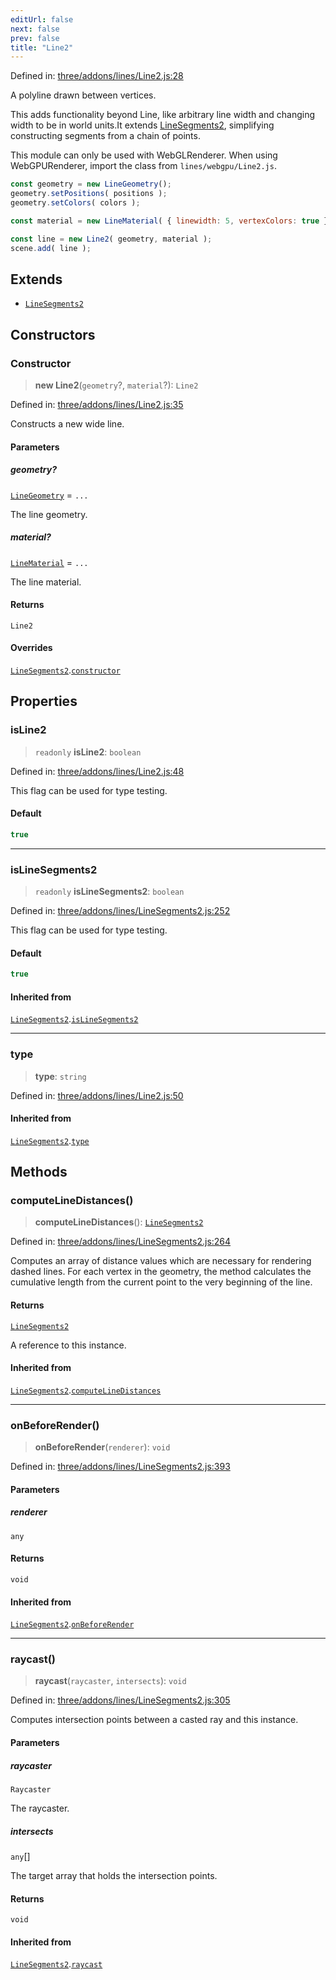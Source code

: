 ```yaml
---
editUrl: false
next: false
prev: false
title: "Line2"
---
```


Defined in: [three/addons/lines/Line2.js:28](https://github.com/DefinitelyMaybe/three-i18n/blob/fa57b79433d1c349ffb23a78727299c8d4190136/three/addons/lines/Line2.js#L28)

A polyline drawn between vertices.

This adds functionality beyond Line, like arbitrary line width and changing width to
be in world units.It extends [LineSegments2](/addons/classes/linesegments2/), simplifying constructing segments from a
chain of points.

This module can only be used with WebGLRenderer. When using WebGPURenderer,
import the class from `lines/webgpu/Line2.js`.

```js
const geometry = new LineGeometry();
geometry.setPositions( positions );
geometry.setColors( colors );

const material = new LineMaterial( { linewidth: 5, vertexColors: true } };

const line = new Line2( geometry, material );
scene.add( line );
```

## Extends

- [`LineSegments2`](/addons/classes/linesegments2/)

## Constructors

### Constructor

> **new Line2**(`geometry`?, `material`?): `Line2`

Defined in: [three/addons/lines/Line2.js:35](https://github.com/DefinitelyMaybe/three-i18n/blob/fa57b79433d1c349ffb23a78727299c8d4190136/three/addons/lines/Line2.js#L35)

Constructs a new wide line.

#### Parameters

##### geometry?

[`LineGeometry`](/addons/classes/linegeometry/) = `...`

The line geometry.

##### material?

[`LineMaterial`](/addons/classes/linematerial/) = `...`

The line material.

#### Returns

`Line2`

#### Overrides

[`LineSegments2`](/addons/classes/linesegments2/).[`constructor`](/addons/classes/linesegments2/#constructor)

## Properties

### isLine2

> `readonly` **isLine2**: `boolean`

Defined in: [three/addons/lines/Line2.js:48](https://github.com/DefinitelyMaybe/three-i18n/blob/fa57b79433d1c349ffb23a78727299c8d4190136/three/addons/lines/Line2.js#L48)

This flag can be used for type testing.

#### Default

```ts
true
```

***

### isLineSegments2

> `readonly` **isLineSegments2**: `boolean`

Defined in: [three/addons/lines/LineSegments2.js:252](https://github.com/DefinitelyMaybe/three-i18n/blob/fa57b79433d1c349ffb23a78727299c8d4190136/three/addons/lines/LineSegments2.js#L252)

This flag can be used for type testing.

#### Default

```ts
true
```

#### Inherited from

[`LineSegments2`](/addons/classes/linesegments2/).[`isLineSegments2`](/addons/classes/linesegments2/#islinesegments2)

***

### type

> **type**: `string`

Defined in: [three/addons/lines/Line2.js:50](https://github.com/DefinitelyMaybe/three-i18n/blob/fa57b79433d1c349ffb23a78727299c8d4190136/three/addons/lines/Line2.js#L50)

#### Inherited from

[`LineSegments2`](/addons/classes/linesegments2/).[`type`](/addons/classes/linesegments2/#type)

## Methods

### computeLineDistances()

> **computeLineDistances**(): [`LineSegments2`](/addons/classes/linesegments2/)

Defined in: [three/addons/lines/LineSegments2.js:264](https://github.com/DefinitelyMaybe/three-i18n/blob/fa57b79433d1c349ffb23a78727299c8d4190136/three/addons/lines/LineSegments2.js#L264)

Computes an array of distance values which are necessary for rendering dashed lines.
For each vertex in the geometry, the method calculates the cumulative length from the
current point to the very beginning of the line.

#### Returns

[`LineSegments2`](/addons/classes/linesegments2/)

A reference to this instance.

#### Inherited from

[`LineSegments2`](/addons/classes/linesegments2/).[`computeLineDistances`](/addons/classes/linesegments2/#computelinedistances)

***

### onBeforeRender()

> **onBeforeRender**(`renderer`): `void`

Defined in: [three/addons/lines/LineSegments2.js:393](https://github.com/DefinitelyMaybe/three-i18n/blob/fa57b79433d1c349ffb23a78727299c8d4190136/three/addons/lines/LineSegments2.js#L393)

#### Parameters

##### renderer

`any`

#### Returns

`void`

#### Inherited from

[`LineSegments2`](/addons/classes/linesegments2/).[`onBeforeRender`](/addons/classes/linesegments2/#onbeforerender)

***

### raycast()

> **raycast**(`raycaster`, `intersects`): `void`

Defined in: [three/addons/lines/LineSegments2.js:305](https://github.com/DefinitelyMaybe/three-i18n/blob/fa57b79433d1c349ffb23a78727299c8d4190136/three/addons/lines/LineSegments2.js#L305)

Computes intersection points between a casted ray and this instance.

#### Parameters

##### raycaster

`Raycaster`

The raycaster.

##### intersects

`any`[]

The target array that holds the intersection points.

#### Returns

`void`

#### Inherited from

[`LineSegments2`](/addons/classes/linesegments2/).[`raycast`](/addons/classes/linesegments2/#raycast)
